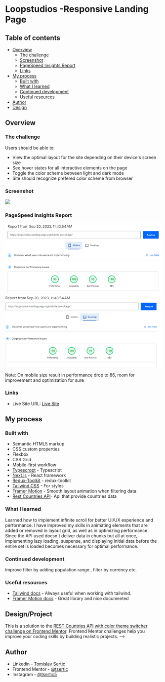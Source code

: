 # Loopstudios -Responsive Landing Page

## Table of contents

- [Overview](#overview)
  - [The challenge](#the-challenge)
  - [Screenshot](#screenshot)
  - [PageSpeed Insights Report](#pagespeed-insights-report)
  - [Links](#links)
- [My process](#my-process)
  - [Built with](#built-with)
  - [What I learned](#what-i-learned)
  - [Continued development](#continued-development)
  - [Useful resources](#useful-resources)
- [Author](#author)
- [Design](#design/project)

## Overview

### The challenge

Users should be able to:

- View the optimal layout for the site depending on their device's screen size
- See hover states for all interactive elements on the page
- Toggle the color scheme between light and dark mode
- Site should recognize prefered color scheme from browser

### Screenshot

![](./screenshot.gif)

### PageSpeed Insights Report

![](./speedtest.png)

Note:
On mobile size result in performance drop to 86, room for improvement and optimization for sure

### Links

- Live Site URL: [Live Site](https://where-in-the-world-drab.vercel.app/)

## My process

### Built with

- Semantic HTML5 markup
- CSS custom properties
- Flexbox
- CSS Grid
- Mobile-first workflow
- [Typescropt](https://www.typescriptlang.org/) - Typescript
- [Next.js](https://nextjs.org/) - React framework
- [Redux-Toolkit](https://redux-toolkit.js.org/) - redux-toolkit
- [Tailwind CSS](https://tailwindcss.com/) - For styles
- [Framer Motion](https://www.framer.com/motion/) - Smooth layout animation when filtering data
- [Rest Countries API](https://restcountries.com/)- Api that provide countries data

### What I learned

Learned how to implement infinite scroll for better UI/UX experience and performance.
I have improved my skills in animating elements that are added or removed in layout grid, as well as in optimizing performance. Since the API used doesn't deliver data in chunks but all at once, implementing lazy loading, suspense, and displaying initial data before the entire set is loaded becomes necessary for optimal performance.

### Continued development

Improve filter by adding population range , filter by currency etc.

### Useful resources

- [Tailwind docs](https://tailwindcss.com/docs/) - Always useful when working with tailwind.
- [Framer Motion docs](https://www.framer.com/motion/) - Great library and nice documented

## Design/Project

This is a solution to the [REST Countries API with color theme switcher challenge on Frontend Mentor](https://www.frontendmentor.io/challenges/rest-countries-api-with-color-theme-switcher-5cacc469fec04111f7b848ca). Frontend Mentor challenges help you improve your coding skills by building realistic projects.
-->

## Author

- Linkedin - [Tomislav Sertic](https://www.linkedin.com/in/tomislav-serti%C4%87-85a0941a3/)
- Frontend Mentor - [@tsertic](https://www.frontendmentor.io/profile/tsertic)
- Instagram - [@tsertic5](https://www.instagram.com/tsertic5/)
